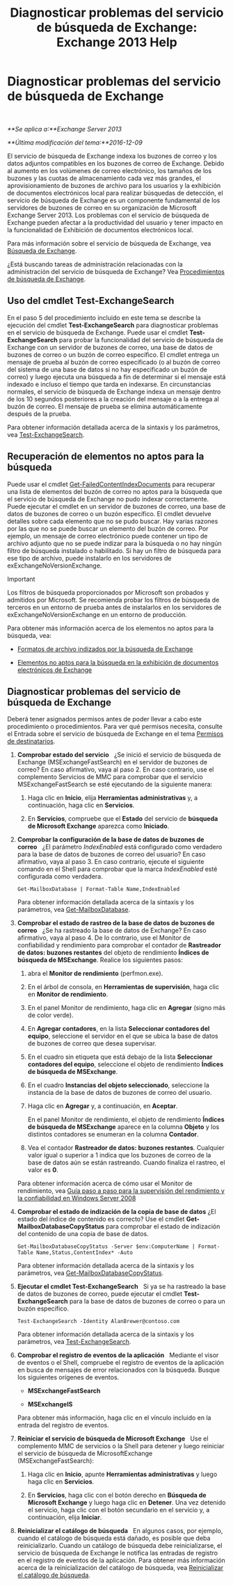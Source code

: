 ﻿---
title: 'Diagnosticar problemas del servicio de búsqueda de Exchange: Exchange 2013 Help'
TOCTitle: Diagnosticar problemas del servicio de búsqueda de Exchange
ms:assetid: 8cfa26f4-ccf0-42dd-8570-67018188b4e8
ms:mtpsurl: https://technet.microsoft.com/es-es/library/Bb123701(v=EXCHG.150)
ms:contentKeyID: 52062043
ms.date: 04/23/2018
mtps_version: v=EXCHG.150
ms.translationtype: HT
---

# Diagnosticar problemas del servicio de búsqueda de Exchange

 

_**Se aplica a:**Exchange Server 2013_

_**Última modificación del tema:**2016-12-09_

El servicio de búsqueda de Exchange indexa los buzones de correo y los datos adjuntos compatibles en los buzones de correo de Exchange. Debido al aumento en los volúmenes de correo electrónico, los tamaños de los buzones y las cuotas de almacenamiento cada vez más grandes, el aprovisionamiento de buzones de archivo para los usuarios y la exhibición de documentos electrónicos local para realizar búsquedas de detección, el servicio de búsqueda de Exchange es un componente fundamental de los servidores de buzones de correo en su organización de Microsoft Exchange Server 2013. Los problemas con el servicio de búsqueda de Exchange pueden afectar a la productividad del usuario y tener impacto en la funcionalidad de Exhibición de documentos electrónicos local.

Para más información sobre el servicio de búsqueda de Exchange, vea [Búsqueda de Exchange](exchange-search-exchange-2013-help.md).

¿Está buscando tareas de administración relacionadas con la administración del servicio de búsqueda de Exchange? Vea [Procedimientos de búsqueda de Exchange](exchange-search-procedures-exchange-2013-help.md).

## Uso del cmdlet Test-ExchangeSearch

En el paso 5 del procedimiento incluido en este tema se describe la ejecución del cmdlet **Test-ExchangeSearch** para diagnosticar problemas en el servicio de búsqueda de Exchange. Puede usar el cmdlet **Test-ExchangeSearch** para probar la funcionalidad del servicio de búsqueda de Exchange con un servidor de buzones de correo, una base de datos de buzones de correo o un buzón de correo específico. El cmdlet entrega un mensaje de prueba al buzón de correo especificado (o al buzón de correo del sistema de una base de datos si no hay especificado un buzón de correo) y luego ejecuta una búsqueda a fin de determinar si el mensaje está indexado e incluso el tiempo que tarda en indexarse. En circunstancias normales, el servicio de búsqueda de Exchange indexa un mensaje dentro de los 10 segundos posteriores a la creación del mensaje o a la entrega al buzón de correo. El mensaje de prueba se elimina automáticamente después de la prueba.

Para obtener información detallada acerca de la sintaxis y los parámetros, vea [Test-ExchangeSearch](https://technet.microsoft.com/es-es/library/bb124733\(v=exchg.150\)).

## Recuperación de elementos no aptos para la búsqueda

Puede usar el cmdlet [Get-FailedContentIndexDocuments](https://technet.microsoft.com/es-es/library/dd351154\(v=exchg.150\)) para recuperar una lista de elementos del buzón de correo no aptos para la búsqueda que el servicio de búsqueda de Exchange no pudo indexar correctamente. Puede ejecutar el cmdlet en un servidor de buzones de correo, una base de datos de buzones de correo o un buzón específico. El cmdlet devuelve detalles sobre cada elemento que no se pudo buscar. Hay varias razones por las que no se puede buscar un elemento del buzón de correo. Por ejemplo, un mensaje de correo electrónico puede contener un tipo de archivo adjunto que no se puede indizar para la búsqueda o no hay ningún filtro de búsqueda instalado o habilitado. Si hay un filtro de búsqueda para ese tipo de archivo, puede instalarlo en los servidores de exExchangeNoVersionExchange.


> [!IMPORTANT]
> Los filtros de búsqueda proporcionados por Microsoft son probados y admitidos por Microsoft. Se recomienda probar los filtros de búsqueda de terceros en un entorno de prueba antes de instalarlos en los servidores de exExchangeNoVersionExchange en un entorno de producción.



Para obtener más información acerca de los elementos no aptos para la búsqueda, vea:

  - [Formatos de archivo indizados por la búsqueda de Exchange](file-formats-indexed-by-exchange-search-exchange-2013-help.md)

  - [Elementos no aptos para la búsqueda en la exhibición de documentos electrónicos de Exchange](unsearchable-items-in-exchange-ediscovery-exchange-2013-help.md)

## Diagnosticar problemas del servicio de búsqueda de Exchange

Deberá tener asignados permisos antes de poder llevar a cabo este procedimiento o procedimientos. Para ver qué permisos necesita, consulte el Entrada sobre el servicio de búsqueda de Exchange en el tema [Permisos de destinatarios](recipients-permissions-exchange-2013-help.md).

1.  **Comprobar estado del servicio**   ¿Se inició el servicio de búsqueda de Exchange (MSExchangeFastSearch) en el servidor de buzones de correo? En caso afirmativo, vaya al paso 2. En caso contrario, use el complemento Servicios de MMC para comprobar que el servicio MSExchangeFastSearch se esté ejecutando de la siguiente manera:
    
    1.  Haga clic en **Inicio**, elija **Herramientas administrativas** y, a continuación, haga clic en **Servicios**.
    
    2.  En **Servicios**, compruebe que el **Estado** del servicio de **búsqueda de Microsoft Exchange** aparezca como **Iniciado**.

2.  **Comprobar la configuración de la base de datos de buzones de correo**   ¿El parámetro *IndexEnabled* está configurado como verdadero para la base de datos de buzones de correo del usuario? En caso afirmativo, vaya al paso 3. En caso contrario, ejecute el siguiente comando en el Shell para comprobar que la marca *IndexEnabled* esté configurada como verdadera.
    
        Get-MailboxDatabase | Format-Table Name,IndexEnabled
    
    Para obtener información detallada acerca de la sintaxis y los parámetros, vea [Get-MailboxDatabase](https://technet.microsoft.com/es-es/library/bb124924\(v=exchg.150\)).

3.  **Comprobar el estado de rastreo de la base de datos de buzones de correo**   ¿Se ha rastreado la base de datos de Exchange? En caso afirmativo, vaya al paso 4. De lo contrario, use el Monitor de confiabilidad y rendimiento para comprobar el contador de **Rastreador de datos: buzones restantes** del objeto de rendimiento **Índices de búsqueda de MSExchange**. Realice los siguientes pasos:
    
    1.  abra el **Monitor de rendimiento** (perfmon.exe).
    
    2.  En el árbol de consola, en **Herramientas de supervisión**, haga clic en **Monitor de rendimiento**.
    
    3.  En el panel Monitor de rendimiento, haga clic en **Agregar** (signo más de color verde).
    
    4.  En **Agregar contadores**, en la lista **Seleccionar contadores del equipo**, seleccione el servidor en el que se ubica la base de datos de buzones de correo que desea supervisar.
    
    5.  En el cuadro sin etiqueta que está debajo de la lista **Seleccionar contadores del equipo**, seleccione el objeto de rendimiento **Índices de búsqueda de MSExchange**.
    
    6.  En el cuadro **Instancias del objeto seleccionado**, seleccione la instancia de la base de datos de buzones de correo del usuario.
    
    7.  Haga clic en **Agregar** y, a continuación, en **Aceptar**.
        
        En el panel Monitor de rendimiento, el objeto de rendimiento **Índices de búsqueda de MSExchange** aparece en la columna **Objeto** y los distintos contadores se enumeran en la columna **Contador**.
    
    8.  Vea el contador **Rastreador de datos: buzones restantes**. Cualquier valor igual o superior a 1 indica que los buzones de correo de la base de datos aún se están rastreando. Cuando finaliza el rastreo, el valor es **0**.
    
    Para obtener información acerca de cómo usar el Monitor de rendimiento, vea [Guía paso a paso para la supervisión del rendimiento y la confiabilidad en Windows Server 2008](https://go.microsoft.com/fwlink/p/?linkid=178005)

4.  **Comprobar el estado de indización de la copia de base de datos** ¿El estado del índice de contenido es correcto? Use el cmdlet **Get-MailboxDatabaseCopyStatus** para comprobar el estado de indización del contenido de una copia de base de datos.
    
        Get-MailboxDatabaseCopyStatus -Server $env:ComputerName | Format-Table Name,Status,ContentIndex* -Auto
    
    Para obtener información detallada acerca de la sintaxis y los parámetros, vea [Get-MailboxDatabaseCopyStatus](https://technet.microsoft.com/es-es/library/dd298044\(v=exchg.150\)).

5.  **Ejecutar el cmdlet Test-ExchangeSearch**   Si ya se ha rastreado la base de datos de buzones de correo, puede ejecutar el cmdlet **Test-ExchangeSearch** para la base de datos de buzones de correo o para un buzón específico.
    
        Test-ExchangeSearch -Identity AlanBrewer@contoso.com
    
    Para obtener información detallada acerca de la sintaxis y los parámetros, vea [Test-ExchangeSearch](https://technet.microsoft.com/es-es/library/bb124733\(v=exchg.150\)).

6.  **Comprobar el registro de eventos de la aplicación**   Mediante el visor de eventos o el Shell, compruebe el registro de eventos de la aplicación en busca de mensajes de error relacionados con la búsqueda. Busque los siguientes orígenes de eventos.
    
      - **MSExchangeFastSearch**
    
      - **MSExchangeIS**
    
    Para obtener más información, haga clic en el vínculo incluido en la entrada del registro de eventos.

7.  **Reiniciar el servicio de búsqueda de Microsoft Exchange**   Use el complemento MMC de servicios o la Shell para detener y luego reiniciar el servicio de búsqueda de MicrosoftExchange (MSExchangeFastSearch):
    
    1.  Haga clic en **Inicio**, apunte **Herramientas administrativas** y luego haga clic en **Servicios**.
    
    2.  En **Servicios**, haga clic con el botón derecho en **Búsqueda de Microsoft Exchange** y luego haga clic en **Detener**. Una vez detenido el servicio, haga clic con el botón secundario en el servicio y, a continuación, elija **Iniciar**.

8.  **Reinicializar el catálogo de búsqueda**   En algunos casos, por ejemplo, cuando el catálogo de búsqueda está dañado, es posible que deba reinicializarlo. Cuando un catálogo de búsqueda debe reinicializarse, el servicio de búsqueda de Exchange le notifica las entradas de registro en el registro de eventos de la aplicación. Para obtener más información acerca de la reinicialización del catálogo de búsqueda, vea [Reinicializar el catálogo de búsqueda](reseed-the-search-catalog-exchange-2013-help.md).

